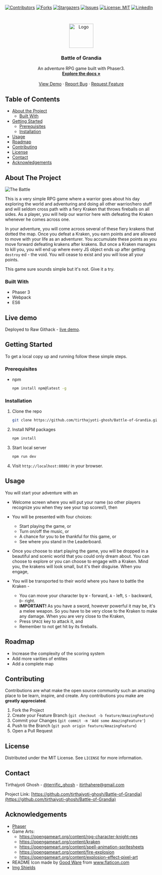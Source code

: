 <!--
*** Thanks for checking out this README Template. If you have a suggestion that would
*** make this better, please fork the repo and create a pull request or simply open
*** an issue with the tag "enhancement".
*** Thanks again! Now go create something AMAZING! :D
-->





<!-- PROJECT SHIELDS -->
<!--
*** I'm using markdown "reference style" links for readability.
*** Reference links are enclosed in brackets [ ] instead of parentheses ( ).
*** See the bottom of this document for the declaration of the reference variables
*** for contributors-url, forks-url, etc. This is an optional, concise syntax you may use.
*** https://www.markdownguide.org/basic-syntax/#reference-style-links
-->
[![Contributors][contributors-shield]][contributors-url]
[![Forks][forks-shield]][forks-url]
[![Stargazers][stars-shield]][stars-url]
[![Issues][issues-shield]][issues-url]
[![License: MIT][license-shield]][license-url]
[![LinkedIn][linkedin-shield]][linkedin-url]



<!-- PROJECT LOGO -->
<br />
<p align="center">
  <a href="https://github.com/tirthajyoti-ghosh/Battle-of-Grandia">
    <img src="https://user-images.githubusercontent.com/57726348/89709111-95d24d80-d99a-11ea-823c-baacf8138fc0.png" alt="Logo" width="80" height="80">
  </a>

  <h3 align="center">Battle of Grandia</h3>

  <p align="center">
    An adventure RPG game built with Phaser3.
    <br />
    <a href="https://github.com/tirthajyoti-ghosh/Battle-of-Grandia"><strong>Explore the docs »</strong></a>
    <br />
    <br />
    <a href="https://github.com/tirthajyoti-ghosh/Battle-of-Grandia">View Demo</a>
    ·
    <a href="https://github.com/tirthajyoti-ghosh/Battle-of-Grandia/issues">Report Bug</a>
    ·
    <a href="https://github.com/tirthajyoti-ghosh/Battle-of-Grandia/issues">Request Feature</a>
  </p>
</p>

<!-- TABLE OF CONTENTS -->
## Table of Contents

* [About the Project](#about-the-project)
  * [Built With](#built-with)
* [Getting Started](#getting-started)
  * [Prerequisites](#prerequisites)
  * [Installation](#installation)
* [Usage](#usage)
* [Roadmap](#roadmap)
* [Contributing](#contributing)
* [License](#license)
* [Contact](#contact)
* [Acknowledgements](#acknowledgements)

<!-- ABOUT THE PROJECT -->
## About The Project

![The Battle](https://user-images.githubusercontent.com/57726348/89709306-4856e000-d99c-11ea-8972-e02dd8df2c9b.png)

This is a very simple RPG game where a warrior goes about his day exploring the world and adventuring and doing all other warrior/hero stuff and will seldom cross path with a fiery Kraken that throws fireballs on all sides. As a player, you will help our warrior here with defeating the Kraken whenever he comes across one.

In your adventure, you will come acroos several of these fiery krakens that dotted the map. Once you defeat a Kraken, you earn points and are allowed to move with your life as an adventurer. You accumulate these points as you move forward defeating krakens after krakens. But once a Kraken manages to kill you, you will end up where every JS object ends up after getting `destroy` ed - the void. You will cease to exist and you will lose all your points.

This game sure sounds simple but it's not. Give it a try.

### Built With

* Phaser 3
* Webpack
* ES6

## Live demo

Deployed to Raw Githack - [live demo](https://rawcdn.githack.com/tirthajyoti-ghosh/Battle-of-Grandia/0b69b93c02b080fa740a2ec65031f403675c142d/dist/index.html).

<!-- GETTING STARTED -->
## Getting Started

To get a local copy up and running follow these simple steps.

### Prerequisites

* npm

    ```sh
    npm install npm@latest -g
    ```

### Installation

1. Clone the repo

    ```sh
    git clone https://github.com/tirthajyoti-ghosh/Battle-of-Grandia.git
    ```

2. Install NPM packages

    ```sh
    npm install
    ```

3. Start local server

    ```sh
    npm run dev
    ```

4. Visit `http://localhost:8080/` in your browser.

<!-- USAGE EXAMPLES -->
## Usage

You will start your adventure with an

* Welcome screen where you will put your name (so other players recognize you when they see your top scores!), then

* You will be presented with four choices:
  * Start playing the game, or
  * Turn on/off the music, or
  * A chance for you to be thankful for this game, or
  * See where you stand in the Leaderboard.

* Once you choose to start playing the game, you will be dropped in a beautiful and scenic world that you could only dream about. You can choose to explore or you can choose to engage with a Kraken. Mind you, the krakens will look small, but it's their disguise. When you engage,

* You will be transported to their world where you have to battle the Kraken -

  * You can move your character by `W` - forward, `A` - left, `S` - backward, `D`- right.
  * **IMPORTANT!** As you have a sword, however powerful it may be, it's a melee weapon. So you have to be very close to the Kraken to make any damage. When you are very close to the Kraken,
  * Press `SPACE` key to attack it, and
  * Remember to not get hit by its fireballs.

<!-- ROADMAP -->
## Roadmap

* Increase the complexity of the scoring system
* Add more varities of entites
* Add a complete map

<!-- CONTRIBUTING -->
## Contributing

Contributions are what make the open source community such an amazing place to be learn, inspire, and create. Any contributions you make are **greatly appreciated**.

1. Fork the Project
2. Create your Feature Branch (`git checkout -b feature/AmazingFeature`)
3. Commit your Changes (`git commit -m 'Add some AmazingFeature'`)
4. Push to the Branch (`git push origin feature/AmazingFeature`)
5. Open a Pull Request

<!-- LICENSE -->
## License

Distributed under the MIT License. See `LICENSE` for more information.

<!-- CONTACT -->
## Contact

Tirthajyoti Ghosh - [@terrific_ghosh](https://twitter.com/terrific_ghosh) - itirthahere@gmail.com

Project Link: [https://github.com/tirthajyoti-ghosh/Battle-of-Grandia](https://github.com/tirthajyoti-ghosh/Battle-of-Grandia)

<!-- ACKNOWLEDGEMENTS -->
## Acknowledgements

* [Phaser](https://phaser.io)
* Game Arts:
  - https://opengameart.org/content/rpg-character-knight-nes
  - https://opengameart.org/content/kraken
  - https://opengameart.org/content/spell-animation-spritesheets
  - https://opengameart.org/content/fire-explosion
  - https://opengameart.org/content/explosion-effect-pixel-art
* README Icon made by <a href="https://www.flaticon.com/free-icon/rpg-game_2619285" title="Good Ware">Good Ware</a> from <a href="https://www.flaticon.com/" title="Flaticon"> www.flaticon.com</a>
* [Img Shields](https://shields.io)


<!-- MARKDOWN LINKS & IMAGES -->
<!-- https://www.markdownguide.org/basic-syntax/#reference-style-links -->
[contributors-shield]: https://img.shields.io/github/contributors/tirthajyoti-ghosh/Battle-of-Grandia.svg?style=flat-square
[contributors-url]: https://github.com/tirthajyoti-ghosh/Battle-of-Grandia/graphs/contributors
[forks-shield]: https://img.shields.io/github/forks/tirthajyoti-ghosh/Battle-of-Grandia.svg?style=flat-square
[forks-url]: https://github.com/tirthajyoti-ghosh/Battle-of-Grandia/network/members
[stars-shield]: https://img.shields.io/github/stars/tirthajyoti-ghosh/Battle-of-Grandia.svg?style=flat-square
[stars-url]: https://github.com/tirthajyoti-ghosh/Battle-of-Grandia/stargazers
[issues-shield]: https://img.shields.io/github/issues/tirthajyoti-ghosh/Battle-of-Grandia.svg?style=flat-square
[issues-url]: https://github.com/tirthajyoti-ghosh/Battle-of-Grandia/issues
[license-shield]: https://img.shields.io/badge/License-MIT-yellow.svg
[license-url]: https://github.com/tirthajyoti-ghosh/Battle-of-Grandia/blob/development/LICENSE
[linkedin-shield]: https://img.shields.io/badge/-LinkedIn-black.svg?style=flat-square&logo=linkedin&colorB=555
[linkedin-url]: https://www.linkedin.com/in/tirthajyoti-ghosh/
